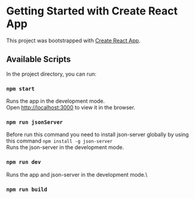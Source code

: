 # Getting Started with Create React App

This project was bootstrapped with [Create React App](https://github.com/facebook/create-react-app).

## Available Scripts

In the project directory, you can run:

### `npm start`

Runs the app in the development mode.\
Open [http://localhost:3000](http://localhost:3000) to view it in the browser.

### `npm run jsonServer`

Before run this command you need to install json-server globally by using this command `npm install -g json-server`\
Runs the json-server in the development mode.

### `npm run dev`

Runs the app and json-server in the development mode.\

### `npm run build`
